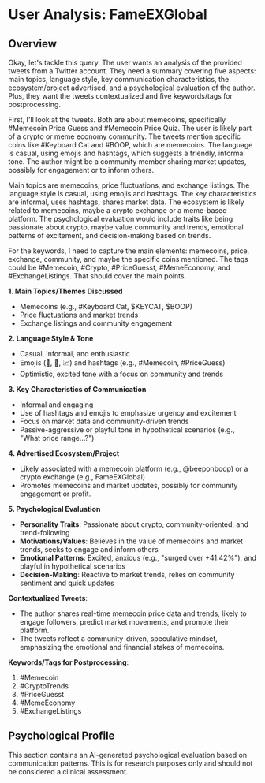 # User Analysis: FameEXGlobal

## Overview

<think>
Okay, let's tackle this query. The user wants an analysis of the provided tweets from a Twitter account. They need a summary covering five aspects: main topics, language style, key communication characteristics, the ecosystem/project advertised, and a psychological evaluation of the author. Plus, they want the tweets contextualized and five keywords/tags for postprocessing.

First, I'll look at the tweets. Both are about memecoins, specifically #Memecoin Price Guess and #Memecoin Price Quiz. The user is likely part of a crypto or meme economy community. The tweets mention specific coins like #Keyboard Cat and #BOOP, which are memecoins. The language is casual, using emojis and hashtags, which suggests a friendly, informal tone. The author might be a community member sharing market updates, possibly for engagement or to inform others.

Main topics are memecoins, price fluctuations, and exchange listings. The language style is casual, using emojis and hashtags. The key characteristics are informal, uses hashtags, shares market data. The ecosystem is likely related to memecoins, maybe a crypto exchange or a meme-based platform. The psychological evaluation would include traits like being passionate about crypto, maybe value community and trends, emotional patterns of excitement, and decision-making based on trends.

For the keywords, I need to capture the main elements: memecoins, price, exchange, community, and maybe the specific coins mentioned. The tags could be #Memecoin, #Crypto, #PriceGuesst, #MemeEconomy, and #ExchangeListings. That should cover the main points.
</think>

**1. Main Topics/Themes Discussed**  
- Memecoins (e.g., #Keyboard Cat, $KEYCAT, $BOOP)  
- Price fluctuations and market trends  
- Exchange listings and community engagement  

**2. Language Style & Tone**  
- Casual, informal, and enthusiastic  
- Emojis (🤔, 🚨, 📈) and hashtags (e.g., #Memecoin, #PriceGuess)  
- Optimistic, excited tone with a focus on community and trends  

**3. Key Characteristics of Communication**  
- Informal and engaging  
- Use of hashtags and emojis to emphasize urgency and excitement  
- Focus on market data and community-driven trends  
- Passive-aggressive or playful tone in hypothetical scenarios (e.g., "What price range...?")  

**4. Advertised Ecosystem/Project**  
- Likely associated with a memecoin platform (e.g., @beeponboop) or a crypto exchange (e.g., FameEXGlobal)  
- Promotes memecoins and market updates, possibly for community engagement or profit.  

**5. Psychological Evaluation**  
- **Personality Traits**: Passionate about crypto, community-oriented, and trend-following  
- **Motivations/Values**: Believes in the value of memecoins and market trends, seeks to engage and inform others  
- **Emotional Patterns**: Excited, anxious (e.g., "surged over +41.42%"), and playful in hypothetical scenarios  
- **Decision-Making**: Reactive to market trends, relies on community sentiment and quick updates  

**Contextualized Tweets**:  
- The author shares real-time memecoin price data and trends, likely to engage followers, predict market movements, and promote their platform.  
- The tweets reflect a community-driven, speculative mindset, emphasizing the emotional and financial stakes of memecoins.  

**Keywords/Tags for Postprocessing**:  
1. #Memecoin  
2. #CryptoTrends  
3. #PriceGuesst  
4. #MemeEconomy  
5. #ExchangeListings

## Psychological Profile

This section contains an AI-generated psychological evaluation based on communication patterns. This is for research purposes only and should not be considered a clinical assessment.